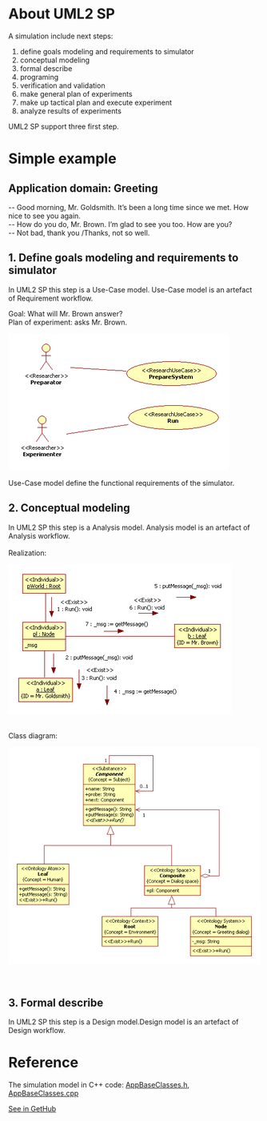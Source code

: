 # About UML2 SP
A simulation include next steps:
1. define goals modeling and requirements to simulator
2. conceptual modeling
3. formal describe
4. programing
5. verification and validation
6. make general plan of experiments
7. make up tactical plan and execute experiment
8. analyze results of experiments

UML2 SP support three first step.

# Simple example
## Application domain: Greeting
-- Good morning, Mr. Goldsmith. It’s been a long time since we met. How nice to see you again.<br/>
-- How do you do, Mr. Brown. I’m glad to see you too. How are you?<br/>
-- Not bad, thank you /Thanks, not so well.

## 1. Define goals modeling and requirements to simulator
In UML2 SP this step is a Use-Case model. Use-Case model is an artefact of Requirement workflow.

Goal: What will Mr. Brown answer?<br/>
Plan of experiment: asks Mr. Brown.<br/>

<p><img src="UseCase.png" alt="" /></p>
Use-Case model define the functional requirements of the simulator.

## 2. Conceptual modeling
In UML2 SP this step is a Analysis model. Analysis model is an artefact of Analysis workflow.<br/><br/>
Realization:
<p><img src="UseCaseRealization.png" alt="" /></p> <br>
Class diagram:
<p><img src="SP%20ClassDiagram.png" alt="" /></p> <br>

## 3. Formal describe
In UML2 SP this step is a Design model.Design model is an artefact of Design workflow.


# Reference
The simulation model in C++ code: [AppBaseClasses.h](https://github.com/vgurianov/uml-sp/blob/master/examples/SimpleExample/AppBaseClasses.h), [AppBaseClasses.cpp](https://github.com/vgurianov/uml-sp/blob/master/examples/SimpleExample/AppBaseClasses.cpp)<br>

[See in GetHub](https://github.com/vgurianov/uml-sp/tree/master/examples/SimpleExample) 
